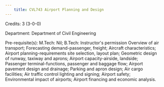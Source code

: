 ```yaml
---
    title: CVL743 Airport Planning and Design
---
```

Credits: 3 (3-0-0)

Department: Department of Civil Engineering

Pre-requisite(s): M.Tech: Nil; B.Tech: Instructor's permission Overview of air transport; Forecasting demand-passenger, freight; Aircraft characteristics; Airport planning-requirements site selection, layout plan; Geometric design of runway, taxiway and aprons; Airport capacity-airside, landside; Passenger terminal-functions, passenger and baggage flow; Airport pavement design and drainage; Parking and apron design; Air cargo facilities; Air traffic control lighting and signing; Airport safety; Environmental impact of airports; Airport financing and economic analysis.